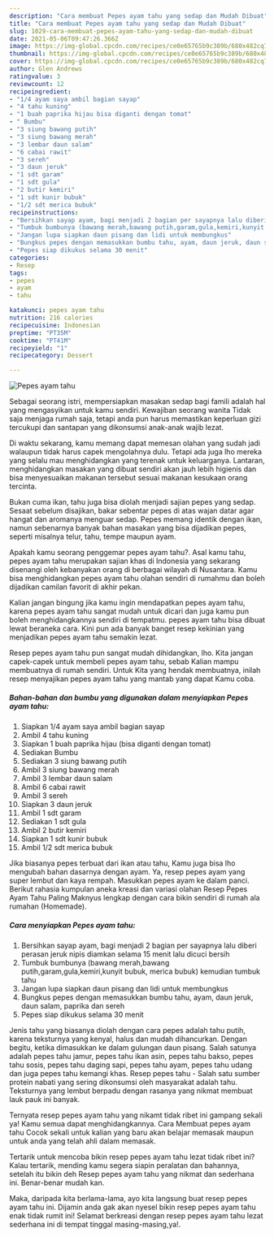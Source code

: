 ```yaml
---
description: "Cara membuat Pepes ayam tahu yang sedap dan Mudah Dibuat"
title: "Cara membuat Pepes ayam tahu yang sedap dan Mudah Dibuat"
slug: 1029-cara-membuat-pepes-ayam-tahu-yang-sedap-dan-mudah-dibuat
date: 2021-05-06T09:47:26.366Z
image: https://img-global.cpcdn.com/recipes/ce0e65765b9c389b/680x482cq70/pepes-ayam-tahu-foto-resep-utama.jpg
thumbnail: https://img-global.cpcdn.com/recipes/ce0e65765b9c389b/680x482cq70/pepes-ayam-tahu-foto-resep-utama.jpg
cover: https://img-global.cpcdn.com/recipes/ce0e65765b9c389b/680x482cq70/pepes-ayam-tahu-foto-resep-utama.jpg
author: Glen Andrews
ratingvalue: 3
reviewcount: 12
recipeingredient:
- "1/4 ayam saya ambil bagian sayap"
- "4 tahu kuning"
- "1 buah paprika hijau bisa diganti dengan tomat"
- " Bumbu"
- "3 siung bawang putih"
- "3 siung bawang merah"
- "3 lembar daun salam"
- "6 cabai rawit"
- "3 sereh"
- "3 daun jeruk"
- "1 sdt garam"
- "1 sdt gula"
- "2 butir kemiri"
- "1 sdt kunir bubuk"
- "1/2 sdt merica bubuk"
recipeinstructions:
- "Bersihkan sayap ayam, bagi menjadi 2 bagian per sayapnya lalu diberi perasan jeruk nipis diamkan selama 15 menit lalu dicuci bersih"
- "Tumbuk bumbunya (bawang merah,bawang putih,garam,gula,kemiri,kunyit bubuk, merica bubuk) kemudian tumbuk tahu"
- "Jangan lupa siapkan daun pisang dan lidi untuk membungkus"
- "Bungkus pepes dengan memasukkan bumbu tahu, ayam, daun jeruk, daun salam, paprika dan sereh"
- "Pepes siap dikukus selama 30 menit"
categories:
- Resep
tags:
- pepes
- ayam
- tahu

katakunci: pepes ayam tahu 
nutrition: 216 calories
recipecuisine: Indonesian
preptime: "PT35M"
cooktime: "PT41M"
recipeyield: "1"
recipecategory: Dessert

---
```



![Pepes ayam tahu](https://img-global.cpcdn.com/recipes/ce0e65765b9c389b/680x482cq70/pepes-ayam-tahu-foto-resep-utama.jpg)

Sebagai seorang istri, mempersiapkan masakan sedap bagi famili adalah hal yang mengasyikan untuk kamu sendiri. Kewajiban seorang  wanita Tidak saja menjaga rumah saja, tetapi anda pun harus memastikan keperluan gizi tercukupi dan santapan yang dikonsumsi anak-anak wajib lezat.

Di waktu  sekarang, kamu memang dapat memesan olahan yang sudah jadi walaupun tidak harus capek mengolahnya dulu. Tetapi ada juga lho mereka yang selalu mau menghidangkan yang terenak untuk keluarganya. Lantaran, menghidangkan masakan yang dibuat sendiri akan jauh lebih higienis dan bisa menyesuaikan makanan tersebut sesuai makanan kesukaan orang tercinta. 

Bukan cuma ikan, tahu juga bisa diolah menjadi sajian pepes yang sedap. Sesaat sebelum disajikan, bakar sebentar pepes di atas wajan datar agar hangat dan aromanya menguar sedap. Pepes memang identik dengan ikan, namun sebenarnya banyak bahan masakan yang bisa dijadikan pepes, seperti misalnya telur, tahu, tempe maupun ayam.

Apakah kamu seorang penggemar pepes ayam tahu?. Asal kamu tahu, pepes ayam tahu merupakan sajian khas di Indonesia yang sekarang disenangi oleh kebanyakan orang di berbagai wilayah di Nusantara. Kamu bisa menghidangkan pepes ayam tahu olahan sendiri di rumahmu dan boleh dijadikan camilan favorit di akhir pekan.

Kalian jangan bingung jika kamu ingin mendapatkan pepes ayam tahu, karena pepes ayam tahu sangat mudah untuk dicari dan juga kamu pun boleh menghidangkannya sendiri di tempatmu. pepes ayam tahu bisa dibuat lewat beraneka cara. Kini pun ada banyak banget resep kekinian yang menjadikan pepes ayam tahu semakin lezat.

Resep pepes ayam tahu pun sangat mudah dihidangkan, lho. Kita jangan capek-capek untuk membeli pepes ayam tahu, sebab Kalian mampu membuatnya di rumah sendiri. Untuk Kita yang hendak membuatnya, inilah resep menyajikan pepes ayam tahu yang mantab yang dapat Kamu coba.

<!--inarticleads1-->

##### Bahan-bahan dan bumbu yang digunakan dalam menyiapkan Pepes ayam tahu:

1. Siapkan 1/4 ayam saya ambil bagian sayap
1. Ambil 4 tahu kuning
1. Siapkan 1 buah paprika hijau (bisa diganti dengan tomat)
1. Sediakan  Bumbu
1. Sediakan 3 siung bawang putih
1. Ambil 3 siung bawang merah
1. Ambil 3 lembar daun salam
1. Ambil 6 cabai rawit
1. Ambil 3 sereh
1. Siapkan 3 daun jeruk
1. Ambil 1 sdt garam
1. Sediakan 1 sdt gula
1. Ambil 2 butir kemiri
1. Siapkan 1 sdt kunir bubuk
1. Ambil 1/2 sdt merica bubuk


Jika biasanya pepes terbuat dari ikan atau tahu, Kamu juga bisa lho mengubah bahan dasarnya dengan ayam. Ya, resep pepes ayam yang super lembut dan kaya rempah. Masukkan pepes ayam ke dalam panci. Berikut rahasia kumpulan aneka kreasi dan variasi olahan Resep Pepes Ayam Tahu Paling Maknyus lengkap dengan cara bikin sendiri di rumah ala rumahan (Homemade). 

<!--inarticleads2-->

##### Cara menyiapkan Pepes ayam tahu:

1. Bersihkan sayap ayam, bagi menjadi 2 bagian per sayapnya lalu diberi perasan jeruk nipis diamkan selama 15 menit lalu dicuci bersih
1. Tumbuk bumbunya (bawang merah,bawang putih,garam,gula,kemiri,kunyit bubuk, merica bubuk) kemudian tumbuk tahu
1. Jangan lupa siapkan daun pisang dan lidi untuk membungkus
1. Bungkus pepes dengan memasukkan bumbu tahu, ayam, daun jeruk, daun salam, paprika dan sereh
1. Pepes siap dikukus selama 30 menit


Jenis tahu yang biasanya diolah dengan cara pepes adalah tahu putih, karena teksturnya yang kenyal, halus dan mudah dihancurkan. Dengan begitu, ketika dimasukkan ke dalam gulungan daun pisang. Salah satunya adalah pepes tahu jamur, pepes tahu ikan asin, pepes tahu bakso, pepes tahu sosis, pepes tahu daging sapi, pepes tahu ayam, pepes tahu udang dan juga pepes tahu kemangi khas. Resep pepes tahu - Salah satu sumber protein nabati yang sering dikonsumsi oleh masyarakat adalah tahu. Teksturnya yang lembut berpadu dengan rasanya yang nikmat membuat lauk pauk ini banyak. 

Ternyata resep pepes ayam tahu yang nikamt tidak ribet ini gampang sekali ya! Kamu semua dapat menghidangkannya. Cara Membuat pepes ayam tahu Cocok sekali untuk kalian yang baru akan belajar memasak maupun untuk anda yang telah ahli dalam memasak.

Tertarik untuk mencoba bikin resep pepes ayam tahu lezat tidak ribet ini? Kalau tertarik, mending kamu segera siapin peralatan dan bahannya, setelah itu bikin deh Resep pepes ayam tahu yang nikmat dan sederhana ini. Benar-benar mudah kan. 

Maka, daripada kita berlama-lama, ayo kita langsung buat resep pepes ayam tahu ini. Dijamin anda gak akan nyesel bikin resep pepes ayam tahu enak tidak rumit ini! Selamat berkreasi dengan resep pepes ayam tahu lezat sederhana ini di tempat tinggal masing-masing,ya!.

